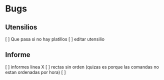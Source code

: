 

# Bugs
## Utensilios
[ ] Que pasa si no hay platillos
[ ] editar utensilio
## Informe
 
[ ] informes linea X
[ ] rectas sin orden (quizas es porque las comandas no estan ordenadas por hora)
[ ] 